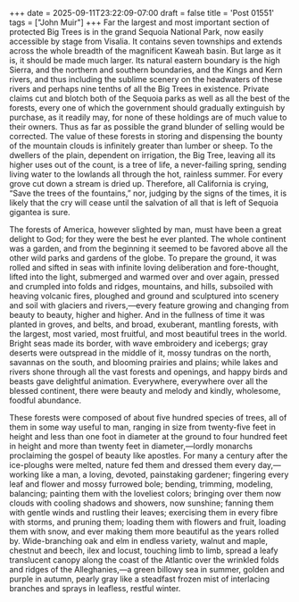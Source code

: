 +++
date = 2025-09-11T23:22:09-07:00
draft = false
title = 'Post 01551'
tags = ["John Muir"]
+++
Far the largest and most important section of protected Big Trees is in the grand Sequoia National Park, now easily accessible by stage from Visalia. It contains seven townships and extends across the whole breadth of the magnificent Kaweah basin. But large as it is, it should be made much larger. Its natural eastern boundary is the high Sierra, and the northern and southern boundaries, and the Kings and Kern rivers, and thus including the sublime scenery on the headwaters of these rivers and perhaps nine tenths of all the Big Trees in existence. Private claims cut and blotch both of the Sequoia parks as well as all the best of the forests, every one of which the government should gradually extinguish by purchase, as it readily may, for none of these holdings are of much value to their owners. Thus as far as possible the grand blunder of selling would be corrected. The value of these forests in storing and dispensing the bounty of the mountain clouds is infinitely greater than lumber or sheep. To the dwellers of the plain, dependent on irrigation, the Big Tree, leaving all its higher uses out of the count, is a tree of life, a never-failing spring, sending living water to the lowlands all through the hot, rainless summer. For every grove cut down a stream is dried up. Therefore, all California is crying, “Save the trees of the fountains,” nor, judging by the signs of the times, it is likely that the cry will cease until the salvation of all that is left of Sequoia gigantea is sure.

The forests of America, however slighted by man, must have been a great delight to God; for they were the best he ever planted. The whole continent was a garden, and from the beginning it seemed to be favored above all the other wild parks and gardens of the globe. To prepare the ground, it was rolled and sifted in seas with infinite loving deliberation and fore-thought, lifted into the light, submerged and warmed over and over again, pressed and crumpled into folds and ridges, mountains, and hills, subsoiled with heaving volcanic fires, ploughed and ground and sculptured into scenery and soil with glaciers and rivers,—every feature growing and changing from beauty to beauty, higher and higher. And in the fullness of time it was planted in groves, and belts, and broad, exuberant, mantling forests, with the largest, most varied, most fruitful, and most beautiful trees in the world. Bright seas made its border, with wave embroidery and icebergs; gray deserts were outspread in the middle of it, mossy tundras on the north, savannas on the south, and blooming prairies and plains; while lakes and rivers shone through all the vast forests and openings, and happy birds and beasts gave delightful animation. Everywhere, everywhere over all the blessed continent, there were beauty and melody and kindly, wholesome, foodful abundance.

These forests were composed of about five hundred species of trees, all of them in some way useful to man, ranging in size from twenty-five feet in height and less than one foot in diameter at the ground to four hundred feet in height and more than twenty feet in diameter,—lordly monarchs proclaiming the gospel of beauty like apostles. For many a century after the ice-ploughs were melted, nature fed them and dressed them every day,—working like a man, a loving, devoted, painstaking gardener; fingering every leaf and flower and mossy furrowed bole; bending, trimming, modeling, balancing; painting them with the loveliest colors; bringing over them now clouds with cooling shadows and showers, now sunshine; fanning them with gentle winds and rustling their leaves; exercising them in every fibre with storms, and pruning them; loading them with flowers and fruit, loading them with snow, and ever making them more beautiful as the years rolled by. Wide-branching oak and elm in endless variety, walnut and maple, chestnut and beech, ilex and locust, touching limb to limb, spread a leafy translucent canopy along the coast of the Atlantic over the wrinkled folds and ridges of the Alleghanies,—a green billowy sea in summer, golden and purple in autumn, pearly gray like a steadfast frozen mist of interlacing branches and sprays in leafless, restful winter.
